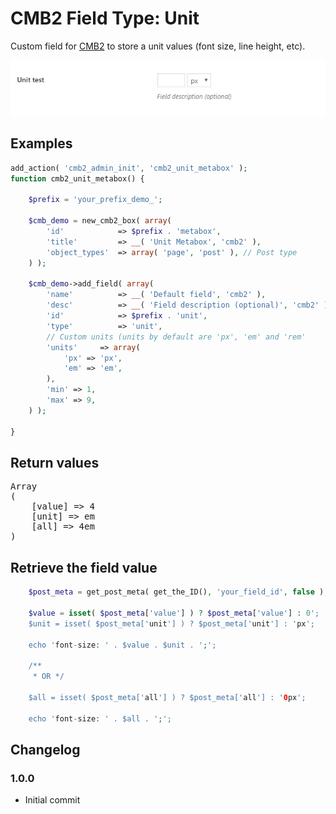 CMB2 Field Type: Unit
==================

Custom field for [CMB2](https://github.com/CMB2/CMB2) to store a unit values (font size, line height, etc).

![example](example.gif)

## Examples

```php
add_action( 'cmb2_admin_init', 'cmb2_unit_metabox' );
function cmb2_unit_metabox() {

	$prefix = 'your_prefix_demo_';

	$cmb_demo = new_cmb2_box( array(
		'id'            => $prefix . 'metabox',
		'title'         => __( 'Unit Metabox', 'cmb2' ),
		'object_types'  => array( 'page', 'post' ), // Post type
	) );

	$cmb_demo->add_field( array(
		'name'          => __( 'Default field', 'cmb2' ),
		'desc'          => __( 'Field description (optional)', 'cmb2' ),
		'id'            => $prefix . 'unit',
		'type'          => 'unit',
		// Custom units (units by default are 'px', 'em' and 'rem'
		'units'     => array(
			'px' => 'px',
			'em' => 'em',
		),
		'min' => 1,
		'max' => 9,
	) );

}
```

## Return values

<pre>
Array
(
    [value] => 4
    [unit] => em
    [all] => 4em
)
</pre>

## Retrieve the field value

```php
    $post_meta = get_post_meta( get_the_ID(), 'your_field_id', false );
    
    $value = isset( $post_meta['value'] ) ? $post_meta['value'] : 0';
    $unit = isset( $post_meta['unit'] ) ? $post_meta['unit'] : 'px';
    
    echo 'font-size: ' . $value . $unit . ';';
    
    /**
     * OR */
     
    $all = isset( $post_meta['all'] ) ? $post_meta['all'] : '0px';
    
    echo 'font-size: ' . $all . ';';
```

## Changelog

### 1.0.0
* Initial commit
